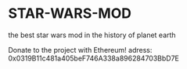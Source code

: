 # STAR-WARS-MOD
 the best star wars mod in the history of planet earth

Donate to the project with Ethereum!
adress: 0x0319B11c481a405beF746A338a896284703BbD7E
